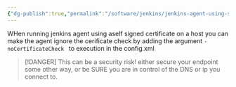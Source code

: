 ```yaml
---
{"dg-publish":true,"permalink":"/software/jenkins/jenkins-agent-using-self-sifned-certificate/","tags":["public"],"noteIcon":"1"}
---
```


WHen running jenkins agent using aself signed certificate on a host you can make the agent ignore the cerificate check by adding the argument `-noCertificateCheck ` to execution in the config.xml

> [!DANGER]
> This can be a security risk! either secure your endpoint some other way, or be SURE you are in control of the DNS or ip you connect to.
